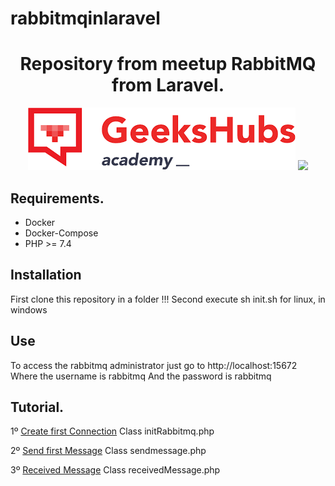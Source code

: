 # rabbitmqinlaravel
<h1 align="center">
 Repository from meetup RabbitMQ from Laravel.
</h1>

<p align="center">
    <img src="https://github.com/GeeksHubsAcademy/2020-geekshubs-media/blob/master/image/logo.png">	
    <img src= "https://cdn.okitup.com/wp-content/uploads/2019/10/logo_laravel-300x111.png">
</p>





## Requirements.
* Docker
* Docker-Compose
* PHP >= 7.4


## Installation
First clone this repository in a folder !!!
Second execute sh init.sh for linux, in windows 


## Use
To access the rabbitmq administrator just go to http://localhost:15672  
Where the username is rabbitmq
And the password is rabbitmq


## Tutorial.
1º [Create first Connection](https://github.com/xavi78/rabbitmqinlaravel/commit/d4ff8300fcd9da192aeb02ebbea484a596e430e2#diff-36cd892b07b5b406584e49da536ba1d18b529a94fe77891143331b11b2f9b06b)   Class initRabbitmq.php 

2º [Send first Message](https://github.com/xavi78/rabbitmqinlaravel/commit/15e8262312caa50ea4837d71629dd192ba6d00c8#diff-91fa9808c25008b8d882d9509160606eb8758538a4b80b322c58117adb4f6ae5)   Class sendmessage.php

3º [Received Message](https://github.com/xavi78/rabbitmqinlaravel/compare/feature/received_message) Class receivedMessage.php
